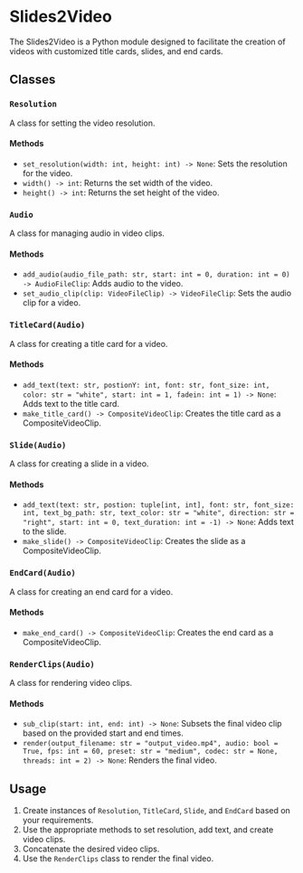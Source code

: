 # Slides2Video

The Slides2Video is a Python module designed to facilitate the creation of videos with customized title cards, slides, and end cards.

## Classes

### `Resolution`

A class for setting the video resolution.

#### Methods

- `set_resolution(width: int, height: int) -> None`: Sets the resolution for the video.
- `width() -> int`: Returns the set width of the video.
- `height() -> int`: Returns the set height of the video.

### `Audio`

A class for managing audio in video clips.

#### Methods

- `add_audio(audio_file_path: str, start: int = 0, duration: int = 0) -> AudioFileClip`: Adds audio to the video.
- `set_audio_clip(clip: VideoFileClip) -> VideoFileClip`: Sets the audio clip for a video.

### `TitleCard(Audio)`

A class for creating a title card for a video.

#### Methods

- `add_text(text: str, postionY: int, font: str, font_size: int, color: str = "white", start: int = 1, fadein: int = 1) -> None`: Adds text to the title card.
- `make_title_card() -> CompositeVideoClip`: Creates the title card as a CompositeVideoClip.

### `Slide(Audio)`

A class for creating a slide in a video.

#### Methods

- `add_text(text: str, postion: tuple[int, int], font: str, font_size: int, text_bg_path: str, text_color: str = "white", direction: str = "right", start: int = 0, text_duration: int = -1) -> None`: Adds text to the slide.
- `make_slide() -> CompositeVideoClip`: Creates the slide as a CompositeVideoClip.

### `EndCard(Audio)`

A class for creating an end card for a video.

#### Methods

- `make_end_card() -> CompositeVideoClip`: Creates the end card as a CompositeVideoClip.

### `RenderClips(Audio)`

A class for rendering video clips.

#### Methods

- `sub_clip(start: int, end: int) -> None`: Subsets the final video clip based on the provided start and end times.
- `render(output_filename: str = "output_video.mp4", audio: bool = True, fps: int = 60, preset: str = "medium", codec: str = None, threads: int = 2) -> None`: Renders the final video.

## Usage

1. Create instances of `Resolution`, `TitleCard`, `Slide`, and `EndCard` based on your requirements.
2. Use the appropriate methods to set resolution, add text, and create video clips.
3. Concatenate the desired video clips.
4. Use the `RenderClips` class to render the final video.